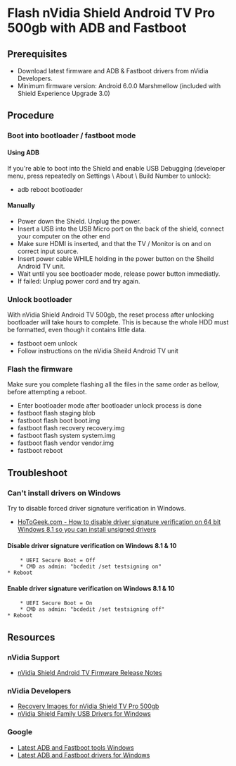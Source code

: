 # Flash nVidia Shield Android TV Pro 500gb with ADB and Fastboot

## Prerequisites
* Download latest firmware and ADB & Fastboot drivers from nVidia Developers.
* Minimum firmware version: Android 6.0.0 Marshmellow (included with Shield Experience Upgrade 3.0)

## Procedure
### Boot into bootloader / fastboot mode
#### Using ADB
If you're able to boot into the Shield and enable USB Debugging (developer menu, press repeatedly on Settings \ About \ Build Number to unlock):
* adb reboot bootloader
#### Manually
* Power down the Shield. Unplug the power.
* Insert a USB into the USB Micro port on the back of the shield, connect your computer on the other end
* Make sure HDMI is inserted, and that the TV / Monitor is on and on correct input source.
* Insert power cable WHILE holding in the power button on the Sheild Android TV unit. 
* Wait until you see bootloader mode, release power button immediatly.
* If failed: Unplug power cord and try again.


### Unlock bootloader
With nVidia Shield Android TV 500gb, the reset process after unlocking bootloader will take hours to complete. This is because the whole HDD must be formatted, even though it contains little data.
* fastboot oem unlock
* Follow instructions on the nVidia Sheild Android TV unit

### Flash the firmware
Make sure you complete flashing all the files in the same order as bellow, before attempting a reboot.
* Enter bootloader mode after bootloader unlock process is done
* fastboot flash staging blob
* fastboot flash boot boot.img
* fastboot flash recovery recovery.img
* fastboot flash system system.img
* fastboot flash vendor vendor.img
* fastboot reboot

## Troubleshoot
### Can't install drivers on Windows
Try to disable forced driver signature verification in Windows.
* [HoToGeek.com - How to disable driver signature verification on 64 bit Windows 8.1 so you can install unsigned drivers](
https://www.howtogeek.com/167723/how-to-disable-driver-signature-verification-on-64-bit-windows-8.1-so-that-you-can-install-unsigned-drivers/)
#### Disable driver signature verification on Windows 8.1 & 10
		* UEFI Secure Boot = Off
		* CMD as admin: "bcdedit /set testsigning on"
    * Reboot
#### Enable driver signature verification on Windows 8.1 & 10
		* UEFI Secure Boot = On
		* CMD as admin: "bcdedit /set testsigning off"
    * Reboot

## Resources
### nVidia Support
* [nVidia Shield Android TV Firmware Release Notes](https://shield.nvidia.com/support/nvidia-android-tv/release-notes/1)

### nVidia Developers
* [Recovery Images for nVidia Shield TV Pro 500gb](https://developer.nvidia.com/gameworksdownload#?search=SHIELD%20ANDROID%20TV%20Pro%20Recovery&tx=$additional,shield)
* [nVidia Shield Family USB Drivers for Windows](https://developer.nvidia.com/gameworksdownload#?search=SHIELD%20Family%20Windows%20USB)

### Google
* [Latest ADB and Fastboot tools Windows](https://dl.google.com/android/repository/platform-tools-latest-windows.zip)
* [Latest ADB and Fastboot drivers for Windows](https://dl-ssl.google.com/android/repository/latest_usb_driver_windows.zip)

